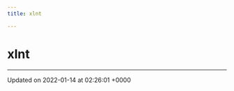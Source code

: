 ```yaml
---
title: xlnt

---
```


# xlnt








-------------------------------

Updated on 2022-01-14 at 02:26:01 +0000